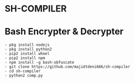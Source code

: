 # SH-COMPILER
# Bash Encrypter & Decrypter
```
- pkg install nodejs
- pkg install python2
- pip2 install wheel
- pip2 install npm
- npm install -g bash-obfuscate
- git clone https://github.com/majidtdeni666/sh-compiler
- cd sh-compiler
- python2 comp.py
```
